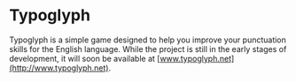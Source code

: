# Typoglyph
Typoglyph is a simple game designed to help you improve your punctuation skills for the English language. While the project is still in the early stages of development, it will soon be available at [www.typoglyph.net](http://www.typoglyph.net).
